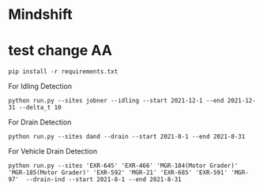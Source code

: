 # Mindshift

# test change AA

```
pip install -r requirements.txt
```

For Idling Detection

```
python run.py --sites jobner --idling --start 2021-12-1 --end 2021-12-31 --delta_t 10
```

For Drain Detection

```
python run.py --sites dand --drain --start 2021-8-1 --end 2021-8-31
```

For Vehicle Drain Detection

```
python run.py --sites 'EXR-645' 'EXR-466' 'MGR-184(Motor Grader)' 'MGR-185(Motor Grader)' 'EXR-592' 'MGR-21' 'EXR-685' 'EXR-591' 'MGR-97'  --drain-ind --start 2021-8-1 --end 2021-8-31
```
